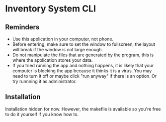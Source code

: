 # Inventory System CLI

## Reminders

- Use this application in your computer, not phone.
- Before entering, make sure to set the window to fullscreen, the layout will break if the window is not large enough.
- Do not manipulate the files that are generated by the program, this is where the application stores your data.
- If you tried running the app and nothing happens, it is likely that your computer is blocking the app because it thinks it is a virus. You may need to turn it off or maybe click "run anyway" if there is an option. Or try runnning it as administrator.

## Installation

Installation hidden for now. However, the makefile is available so you're free to do it yourself if you know how to.

<!-- Here's how you can install the application to your computer.

1. Download the bin.exe file
2. Put the file inside a folder to contain the files it will generate
3. Open the bin.exe application -->
